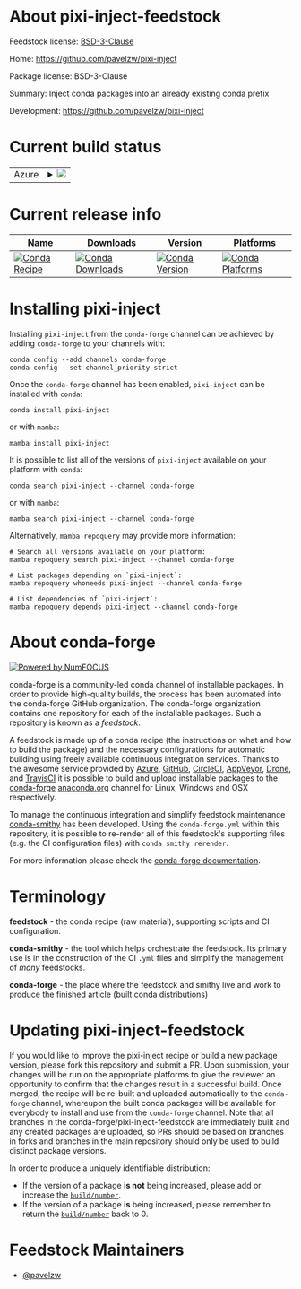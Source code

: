 About pixi-inject-feedstock
===========================

Feedstock license: [BSD-3-Clause](https://github.com/conda-forge/pixi-inject-feedstock/blob/main/LICENSE.txt)

Home: https://github.com/pavelzw/pixi-inject

Package license: BSD-3-Clause

Summary: Inject conda packages into an already existing conda prefix

Development: https://github.com/pavelzw/pixi-inject

Current build status
====================


<table>
    
  <tr>
    <td>Azure</td>
    <td>
      <details>
        <summary>
          <a href="https://dev.azure.com/conda-forge/feedstock-builds/_build/latest?definitionId=24032&branchName=main">
            <img src="https://dev.azure.com/conda-forge/feedstock-builds/_apis/build/status/pixi-inject-feedstock?branchName=main">
          </a>
        </summary>
        <table>
          <thead><tr><th>Variant</th><th>Status</th></tr></thead>
          <tbody><tr>
              <td>linux_64</td>
              <td>
                <a href="https://dev.azure.com/conda-forge/feedstock-builds/_build/latest?definitionId=24032&branchName=main">
                  <img src="https://dev.azure.com/conda-forge/feedstock-builds/_apis/build/status/pixi-inject-feedstock?branchName=main&jobName=linux&configuration=linux%20linux_64_" alt="variant">
                </a>
              </td>
            </tr><tr>
              <td>osx_64</td>
              <td>
                <a href="https://dev.azure.com/conda-forge/feedstock-builds/_build/latest?definitionId=24032&branchName=main">
                  <img src="https://dev.azure.com/conda-forge/feedstock-builds/_apis/build/status/pixi-inject-feedstock?branchName=main&jobName=osx&configuration=osx%20osx_64_" alt="variant">
                </a>
              </td>
            </tr><tr>
              <td>win_64</td>
              <td>
                <a href="https://dev.azure.com/conda-forge/feedstock-builds/_build/latest?definitionId=24032&branchName=main">
                  <img src="https://dev.azure.com/conda-forge/feedstock-builds/_apis/build/status/pixi-inject-feedstock?branchName=main&jobName=win&configuration=win%20win_64_" alt="variant">
                </a>
              </td>
            </tr>
          </tbody>
        </table>
      </details>
    </td>
  </tr>
</table>

Current release info
====================

| Name | Downloads | Version | Platforms |
| --- | --- | --- | --- |
| [![Conda Recipe](https://img.shields.io/badge/recipe-pixi--inject-green.svg)](https://anaconda.org/conda-forge/pixi-inject) | [![Conda Downloads](https://img.shields.io/conda/dn/conda-forge/pixi-inject.svg)](https://anaconda.org/conda-forge/pixi-inject) | [![Conda Version](https://img.shields.io/conda/vn/conda-forge/pixi-inject.svg)](https://anaconda.org/conda-forge/pixi-inject) | [![Conda Platforms](https://img.shields.io/conda/pn/conda-forge/pixi-inject.svg)](https://anaconda.org/conda-forge/pixi-inject) |

Installing pixi-inject
======================

Installing `pixi-inject` from the `conda-forge` channel can be achieved by adding `conda-forge` to your channels with:

```
conda config --add channels conda-forge
conda config --set channel_priority strict
```

Once the `conda-forge` channel has been enabled, `pixi-inject` can be installed with `conda`:

```
conda install pixi-inject
```

or with `mamba`:

```
mamba install pixi-inject
```

It is possible to list all of the versions of `pixi-inject` available on your platform with `conda`:

```
conda search pixi-inject --channel conda-forge
```

or with `mamba`:

```
mamba search pixi-inject --channel conda-forge
```

Alternatively, `mamba repoquery` may provide more information:

```
# Search all versions available on your platform:
mamba repoquery search pixi-inject --channel conda-forge

# List packages depending on `pixi-inject`:
mamba repoquery whoneeds pixi-inject --channel conda-forge

# List dependencies of `pixi-inject`:
mamba repoquery depends pixi-inject --channel conda-forge
```


About conda-forge
=================

[![Powered by
NumFOCUS](https://img.shields.io/badge/powered%20by-NumFOCUS-orange.svg?style=flat&colorA=E1523D&colorB=007D8A)](https://numfocus.org)

conda-forge is a community-led conda channel of installable packages.
In order to provide high-quality builds, the process has been automated into the
conda-forge GitHub organization. The conda-forge organization contains one repository
for each of the installable packages. Such a repository is known as a *feedstock*.

A feedstock is made up of a conda recipe (the instructions on what and how to build
the package) and the necessary configurations for automatic building using freely
available continuous integration services. Thanks to the awesome service provided by
[Azure](https://azure.microsoft.com/en-us/services/devops/), [GitHub](https://github.com/),
[CircleCI](https://circleci.com/), [AppVeyor](https://www.appveyor.com/),
[Drone](https://cloud.drone.io/welcome), and [TravisCI](https://travis-ci.com/)
it is possible to build and upload installable packages to the
[conda-forge](https://anaconda.org/conda-forge) [anaconda.org](https://anaconda.org/)
channel for Linux, Windows and OSX respectively.

To manage the continuous integration and simplify feedstock maintenance
[conda-smithy](https://github.com/conda-forge/conda-smithy) has been developed.
Using the ``conda-forge.yml`` within this repository, it is possible to re-render all of
this feedstock's supporting files (e.g. the CI configuration files) with ``conda smithy rerender``.

For more information please check the [conda-forge documentation](https://conda-forge.org/docs/).

Terminology
===========

**feedstock** - the conda recipe (raw material), supporting scripts and CI configuration.

**conda-smithy** - the tool which helps orchestrate the feedstock.
                   Its primary use is in the construction of the CI ``.yml`` files
                   and simplify the management of *many* feedstocks.

**conda-forge** - the place where the feedstock and smithy live and work to
                  produce the finished article (built conda distributions)


Updating pixi-inject-feedstock
==============================

If you would like to improve the pixi-inject recipe or build a new
package version, please fork this repository and submit a PR. Upon submission,
your changes will be run on the appropriate platforms to give the reviewer an
opportunity to confirm that the changes result in a successful build. Once
merged, the recipe will be re-built and uploaded automatically to the
`conda-forge` channel, whereupon the built conda packages will be available for
everybody to install and use from the `conda-forge` channel.
Note that all branches in the conda-forge/pixi-inject-feedstock are
immediately built and any created packages are uploaded, so PRs should be based
on branches in forks and branches in the main repository should only be used to
build distinct package versions.

In order to produce a uniquely identifiable distribution:
 * If the version of a package **is not** being increased, please add or increase
   the [``build/number``](https://docs.conda.io/projects/conda-build/en/latest/resources/define-metadata.html#build-number-and-string).
 * If the version of a package **is** being increased, please remember to return
   the [``build/number``](https://docs.conda.io/projects/conda-build/en/latest/resources/define-metadata.html#build-number-and-string)
   back to 0.

Feedstock Maintainers
=====================

* [@pavelzw](https://github.com/pavelzw/)

